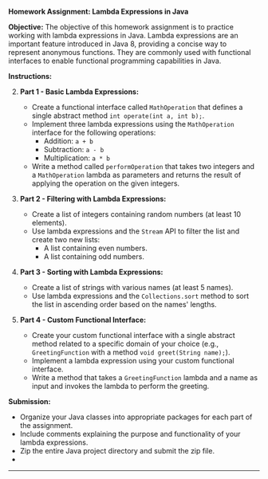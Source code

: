 **Homework Assignment: Lambda Expressions in Java**

**Objective:** The objective of this homework assignment is to practice working with lambda expressions in Java. Lambda expressions are an important feature introduced in Java 8, providing a concise way to represent anonymous functions. They are commonly used with functional interfaces to enable functional programming capabilities in Java.

**Instructions:**

2. **Part 1 - Basic Lambda Expressions:**
    - Create a functional interface called `MathOperation` that defines a single abstract method `int operate(int a, int b);`.
    - Implement three lambda expressions using the `MathOperation` interface for the following operations:
        - Addition: `a + b`
        - Subtraction: `a - b`
        - Multiplication: `a * b`
    - Write a method called `performOperation` that takes two integers and a `MathOperation` lambda as parameters and returns the result of applying the operation on the given integers.

3. **Part 2 - Filtering with Lambda Expressions:**
    - Create a list of integers containing random numbers (at least 10 elements).
    - Use lambda expressions and the `Stream` API to filter the list and create two new lists:
        - A list containing even numbers.
        - A list containing odd numbers.

4. **Part 3 - Sorting with Lambda Expressions:**
    - Create a list of strings with various names (at least 5 names).
    - Use lambda expressions and the `Collections.sort` method to sort the list in ascending order based on the names' lengths.

5. **Part 4 - Custom Functional Interface:**
    - Create your custom functional interface with a single abstract method related to a specific domain of your choice (e.g., `GreetingFunction` with a method `void greet(String name);`).
    - Implement a lambda expression using your custom functional interface.
    - Write a method that takes a `GreetingFunction` lambda and a name as input and invokes the lambda to perform the greeting.

**Submission:**
- Organize your Java classes into appropriate packages for each part of the assignment.
- Include comments explaining the purpose and functionality of your lambda expressions.
- Zip the entire Java project directory and submit the zip file.
- 
---
